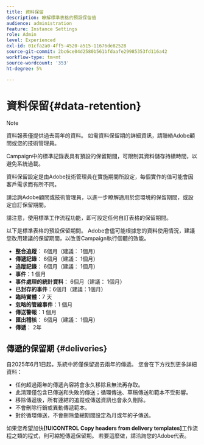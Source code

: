 ```yaml
---
title: 資料保留
description: 瞭解標準表格的預設保留值
audience: administration
feature: Instance Settings
role: Admin
level: Experienced
exl-id: 01cfa2a0-4ff5-4520-a515-11676de82528
source-git-commit: 2bc6ce04d2580b561bfdaafe29985353fd116a42
workflow-type: tm+mt
source-wordcount: '353'
ht-degree: 5%

---
```


# 資料保留{#data-retention}

>[!NOTE]
>
>資料報表僅提供過去兩年的資料。 如需資料保留期的詳細資訊，請聯絡Adobe顧問或您的技術管理員。

Campaign中的標準記錄表具有預設的保留期間，可限制其資料儲存持續時間，以避免系統過載。

資料保留設定是由Adobe技術管理員在實施期間所設定，每個實作的值可能會因客戶需求而有所不同。

請洽詢Adobe顧問或技術管理員，以進一步瞭解適用於您環境的保留期間，或設定自訂保留期間。

請注意，使用標準工作流程功能，即可設定任何自訂表格的保留期間。

以下是標準表格的預設保留期間。 Adobe會儘可能根據您的資料使用情況，建議您改用建議的保留期間，以改善Campaign執行個體的效能。

* **整合追蹤**： 6個月（建議： 1個月）
* **傳遞記錄**： 6個月（建議： 1個月）
* **追蹤記錄**： 6個月（建議： 1個月）
* **事件**：1 個月
* **事件處理的統計資料**： 6個月（建議： 1個月）
* **已封存的事件**：6個月（建議：1個月）
* **臨時實體**：7 天
* **忽略的管線事件**：1 個月
* **傳送警報**：1 個月
* **匯出稽核**： 6個月（建議： 1個月）
* **傳遞**： 2年

## 傳遞的保留期 {#deliveries}

<!-- By default, the retention period for deliveries is unlimited.-->

自2025年6月1日起，系統中將僅保留過去兩年的傳遞。 您會在下方找到更多詳細資料：

* 任何超過兩年的傳遞內容將會永久移除且無法再存取。
* 此清理僅包含已傳送和失敗的傳送；循環傳送、草稿傳送和範本不受影響。
* 移除傳遞後，所有連結的追蹤或傳送資訊也會永久刪除。
* 不會刪除行銷或異動傳遞範本。
* 對於循環傳送，不會刪除彙總期間設定為月或年的子傳送。

如果您希望加快&#x200B;**[!UICONTROL Copy headers from delivery templates]**&#x200B;工作流程之類的程式，則可縮短傳遞保留期。 若要這麼做，請洽詢您的Adobe代表。

<!--

However, if there is a high volume of deliveries on your instance, you can update the **NmsCleanup_DeliveryPurgeDelay** option available from the **[!UICONTROL Administration]** > **[!UICONTROL Application settings]** menu.

Each time the **[!UICONTROL Database cleanup]** workflow is run, the deliveries meeting the conditions set for this option will be deleted.

-->

<!--

When updating the **NmsCleanup_DeliveryPurgeDelay** option, it is recommended to proceed gradually with multiple iterations. For example, you can start by setting the value to 300 days, then 180 days, then 120 days, and so on - making sure iterations are at least 2 days apart. Otherwise, the **[!UICONTROL Database cleanup]** workflow may take much longer because of a large number of deliveries to delete.

This action can help speeding up processes such as the **[!UICONTROL Copy headers from delivery templates]** workflow. Learn more on technical workflows in [this section](technical-workflows.md).

The default value for the **NmsCleanup_DeliveryPurgeDelay** option is `-1`. In this case, no delivery is deleted.

For example, if you set it to `180`, any non-template deliveries that have not been updated in the last 180 days will be deleted when the **[!UICONTROL Database cleanup]** workflow is run.

-->


